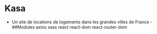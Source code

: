 # Kasa

- Un site de locations de logements dans les grandes villes de France -
##Modules 
axios
sass
react
react-dom
react-router-dom


